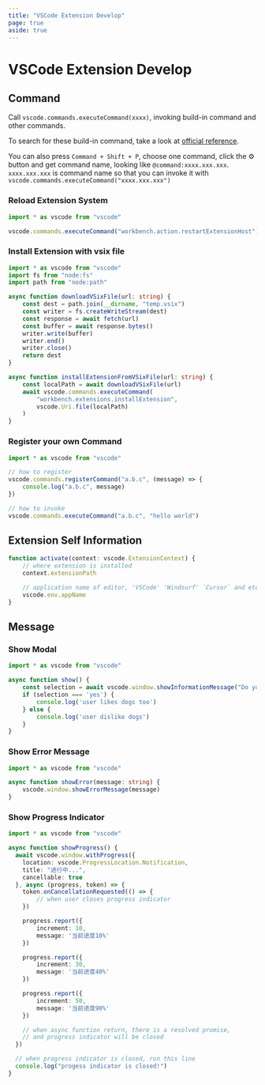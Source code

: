 ```yaml
---
title: "VSCode Extension Develop"
page: true
aside: true
---
```


# VSCode Extension Develop

## Command
Call `vscode.commands.executeCommand(xxxx)`, invoking build-in command and other commands. 

To search for these build-in command, take a look at [official reference](https://code.visualstudio.com/api/references/commands). 

You can also press `Command + Shift + P`, choose one command, click the ⚙️ button and get command name, looking like `@command:xxxx.xxx.xxx`. `xxxx.xxx.xxx` is command name so that you can invoke it with `vscode.commands.executeCommand("xxxx.xxx.xxx")`

### Reload Extension System
```ts 
import * as vscode from "vscode"

vscode.commands.executeCommand("workbench.action.restartExtensionHost")
```

### Install Extension with vsix file
```ts 
import * as vscode from "vscode"
import fs from "node:fs"
import path from "node:path"

async function downloadVSixFile(url: string) {
    const dest = path.join(__dirname, "temp.vsix")
    const writer = fs.createWriteStream(dest)
    const response = await fetch(url)
    const buffer = await response.bytes()
    writer.write(buffer)
    writer.end()
    writer.close()
    return dest
}

async function installExtensionFromVSixFile(url: string) {
    const localPath = await downloadVSixFile(url)
    await vscode.commands.executeCommand(
        "workbench.extensions.installExtension",
        vscode.Uri.file(localPath)
    )
}
```

### Register your own Command
```ts 
import * as vscode from "vscode"

// how to register
vscode.commands.registerCommand("a.b.c", (message) => {
    console.log("a.b.c", message)
})

// how to invoke
vscode.commands.executeCommand("a.b.c", "hello world")
```


## Extension Self Information
```ts 
function activate(context: vscode.ExtensionContext) {
    // where extension is installed
    context.extensionPath

    // application name of editor, 'VSCode' 'Windsurf' `Cursor` and etc.
    vscode.env.appName
}
```

## Message
### Show Modal
```ts 
import * as vscode from "vscode"

async function show() {
    const selection = await vscode.window.showInformationMessage("Do you like dogs ?", "yes", "no")
    if (selection === 'yes') {
        console.log('user likes dogs too')
    } else {
        console.log('user dislike dogs')
    }
}
```

### Show Error Message
```ts 
import * as vscode from "vscode"

async function showError(message: string) {
    vscode.window.showErrorMessage(message)
}
```

### Show Progress Indicator
```ts 
import * as vscode from "vscode"

async function showProgress() {
  await vscode.window.withProgress({
    location: vscode.ProgressLocation.Notification,
	title: "进行中...",
	cancellable: true
  }, async (progress, token) => {
    token.onCancellationRequested(() => {
        // when user closes progress indicator
    })

    progress.report({
        increment: 10,
        message: '当前进度10%'
    })

    progress.report({
        increment: 30,
        message: '当前进度40%'
    })

    progress.report({
        increment: 50,
        message: '当前进度90%'
    })

    // when async function return, there is a resolved promise,
    // and progress indicator will be closed
  })

  // when progress indicator is closed, run this line
  console.log("progess indicator is closed!")
}
```
